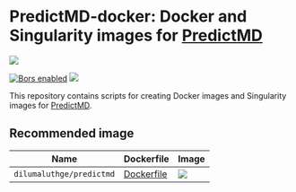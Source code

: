 # PredictMD-docker: Docker and Singularity images for [PredictMD](https://predictmd.net)

<p>
<a
href="https://doi.org/10.5281/zenodo.1291209">
<img
src="https://zenodo.org/badge/109460252.svg"/>
</a>
</p>

<p>
<a
href="https://app.bors.tech/repositories/11594">
<img
src="https://bors.tech/images/badge_small.svg"
alt="Bors enabled"></a>
<a
href="https://travis-ci.com/DilumAluthge/PredictMD-docker/branches">
<img
src="https://travis-ci.com/DilumAluthge/PredictMD-docker.svg?branch=master"/>
</a>
</p>

This repository contains scripts for creating Docker images and
Singularity images for [PredictMD](https://predictmd.net).

## Recommended image

| Name | Dockerfile | Image |
| ---- | ---------- | ----- |
| `dilumaluthge/predictmd` | [Dockerfile](/docker/images/predictmd/builddir/Dockerfile) | <a href="https://hub.docker.com/r/dilumaluthge/predictmd"><img src="https://images.microbadger.com/badges/image/dilumaluthge/predictmd.svg"></a> |
